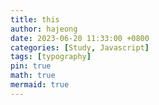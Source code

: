 ```yaml
---
title: this
author: hajeong
date: 2023-06-20 11:33:00 +0800
categories: [Study, Javascript]
tags: [typography]
pin: true
math: true
mermaid: true
---
```

